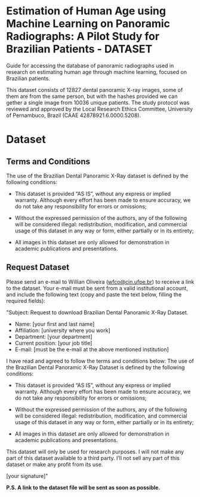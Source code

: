 # Estimation of Human Age using Machine Learning on Panoramic Radiographs: A Pilot Study for Brazilian Patients - DATASET

Guide for accessing the database of panoramic radiographs used in research on estimating human age through machine learning, focused on Brazilian patients.

This dataset consists of 12827 dental panoramic X-ray images, some of them are from the same person, but with the hashes provided we can gether a single image from 10036 unique patients. The study protocol was reviewed and approved by the Local Research Ethics Committee, University of Pernambuco, Brazil (CAAE 42878921.6.0000.5208).

# Dataset

## Terms and Conditions

The use of the Brazilian Dental Panoramic X-Ray dataset is defined by the following conditions:

* This dataset is provided “AS IS”, without any express or implied warranty. Although every effort has been made to ensure accuracy, we do not take any responsibility for errors or omissions;

* Without the expressed permission of the authors, any of the following will be considered illegal: redistribution, modification, and commercial usage of this dataset in any way or form, either partially or in its entirety;

* All images in this dataset are only allowed for demonstration in academic publications and presentations.

## Request Dataset

Please send an e-mail to Willian Oliveira (wfco@cin.ufpe.br) to receive a link to the dataset. Your e-mail must be sent from a valid institutional account, and include the following text (copy and paste the text below, filling the required fields):

"Subject: Request to download Brazilian Dental Panoramic X-Ray Dataset.

* Name: [your first and last name]
* Affiliation: [university where you work]
* Department: [your department]
* Current position: [your job title]
* E-mail: [must be the e-mail at the above mentioned institution]

I have read and agreed to follow the terms and conditions below: The use of the Brazilian Dental Panoramic X-Ray Dataset is defined by the following conditions:

* This dataset is provided “AS IS”, without any express or implied warranty. Although every effort has been made to ensure accuracy, we do not take any responsibility for errors or omissions;

* Without the expressed permission of the authors, any of the following will be considered illegal: redistribution, modification, and commercial usage of this dataset in any way or form, either partially or in its entirety;

* All images in this dataset are only allowed for demonstration in academic publications and presentations.

This dataset will only be used for research purposes. I will not make any part of this dataset available to a third party. I’ll not sell any part of this dataset or make any profit from its use.

[your signature]"  

**P.S. A link to the dataset file will be sent as soon as possible.**
